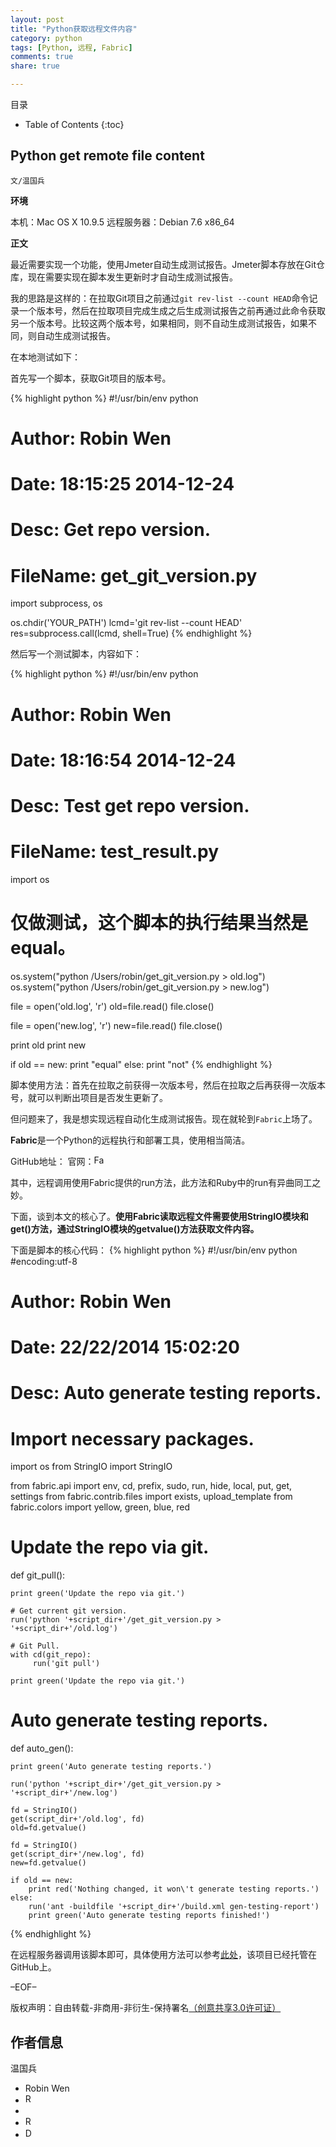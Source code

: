 ```yaml
---
layout: post
title: "Python获取远程文件内容"
category: python
tags: [Python, 远程, Fabric]
comments: true
share: true

---
```


目录

* Table of Contents
{:toc}

## Python get remote file content ##

`文/温国兵`

**环境**

本机：Mac OS X 10.9.5
远程服务器：Debian 7.6 x86_64

**正文**

最近需要实现一个功能，使用Jmeter自动生成测试报告。Jmeter脚本存放在Git仓库，现在需要实现在脚本发生更新时才自动生成测试报告。

我的思路是这样的：在拉取Git项目之前通过`git rev-list --count HEAD`命令记录一个版本号，然后在拉取项目完成生成之后生成测试报告之前再通过此命令获取另一个版本号。比较这两个版本号，如果相同，则不自动生成测试报告，如果不同，则自动生成测试报告。

在本地测试如下：

首先写一个脚本，获取Git项目的版本号。

{% highlight python %}
#!/usr/bin/env python
# Author: Robin Wen
# Date: 18:15:25 2014-12-24
# Desc: Get repo version.
# FileName: get_git_version.py

import subprocess, os

os.chdir('YOUR_PATH')
lcmd='git rev-list --count HEAD'
res=subprocess.call(lcmd, shell=True)
{% endhighlight %}

然后写一个测试脚本，内容如下：

{% highlight python %}
#!/usr/bin/env python
# Author: Robin Wen
# Date: 18:16:54 2014-12-24
# Desc: Test get repo version.
# FileName: test_result.py

import os

# 仅做测试，这个脚本的执行结果当然是equal。
os.system("python /Users/robin/get_git_version.py > old.log")
os.system("python /Users/robin/get_git_version.py > new.log")

file = open('old.log', 'r')
old=file.read()
file.close()

file = open('new.log', 'r')
new=file.read()
file.close()

print old
print new

if old == new:
    print "equal"
else:
    print "not"
{% endhighlight %}

脚本使用方法：首先在拉取之前获得一次版本号，然后在拉取之后再获得一次版本号，就可以判断出项目是否发生更新了。

但问题来了，我是想实现远程自动化生成测试报告。现在就轮到`Fabric`上场了。

**Fabric**是一个Python的远程执行和部署工具，使用相当简洁。

GitHub地址：<a href="https://github.com/fabric/fabric" target="_blank"><i class="fa fa-github"></i></a>
官网：<a href="http://www.fabfile.org/"><img src="http://i.imgur.com/yiMwQRp.png" title="Fabric" border="0" height="16px" width="16px" alt="Fabric" /></a>

其中，远程调用使用Fabric提供的run方法，此方法和Ruby中的run有异曲同工之妙。

下面，谈到本文的核心了。**使用Fabric读取远程文件需要使用StringIO模块和get()方法，通过StringIO模块的getvalue()方法获取文件内容。**

下面是脚本的核心代码：
{% highlight python %}
#!/usr/bin/env python
#encoding:utf-8
# Author: Robin Wen
# Date: 22/22/2014 15:02:20
# Desc: Auto generate testing reports.

# Import necessary packages.
import os
from StringIO import StringIO

from fabric.api import env, cd, prefix, sudo, run, hide, local, put, get, settings
from fabric.contrib.files import exists, upload_template
from fabric.colors import yellow, green, blue, red

# Update the repo via git.
def git_pull():

    print green('Update the repo via git.')

    # Get current git version.
    run('python '+script_dir+'/get_git_version.py > '+script_dir+'/old.log')

    # Git Pull.
    with cd(git_repo):
         run('git pull')

    print green('Update the repo via git.')

# Auto generate testing reports.
def auto_gen():

    print green('Auto generate testing reports.')
    
    run('python '+script_dir+'/get_git_version.py > '+script_dir+'/new.log')

    fd = StringIO()
    get(script_dir+'/old.log', fd)
    old=fd.getvalue()

    fd = StringIO()
    get(script_dir+'/new.log', fd)
    new=fd.getvalue()

    if old == new:
        print red('Nothing changed, it won\'t generate testing reports.')
    else:
        run('ant -buildfile '+script_dir+'/build.xml gen-testing-report')
        print green('Auto generate testing reports finished!')
{% endhighlight %}

在远程服务器调用该脚本即可，具体使用方法可以参考<a href="https://github.com/dbarobin/python-auto-deploy/tree/master/auto_gen_testing_reports" target="_blank">此处</a>，该项目已经托管在GitHub上。

–EOF–

版权声明：自由转载-非商用-非衍生-保持署名<a href="http://creativecommons.org/licenses/by-nc-nd/3.0/deed.zh" target="_blank">（创意共享3.0许可证）</a>

## 作者信息 ##

温国兵

* Robin Wen
* <a href="mailto:dbarobinwen@gmail.com"><img src="http://i.imgur.com/7yOaC7C.png" title="Robin's Gmail" border="0" height="16px" width="16px" alt="Robin's Gmail" /></a>
* <a href="https://github.com/dbarobin" target="_blank"><i class="fa fa-github"></i></a>
* <a href="https://dbarobin.github.io/" target="_blank"><img src="http://i.imgur.com/dEfMkyt.jpg" title="Robin's Blog" border="0" alt="Robin's Blog" height="16px" width="16px" /></a>
* <a href="http://blog.csdn.net/justdb" target="_blank"><img src="http://i.imgur.com/BROigUO.jpg" title="DBA@Robin's CSDN" height="16px" width="16px" border="0" alt="DBA@Robin's CSDN" /></a>
